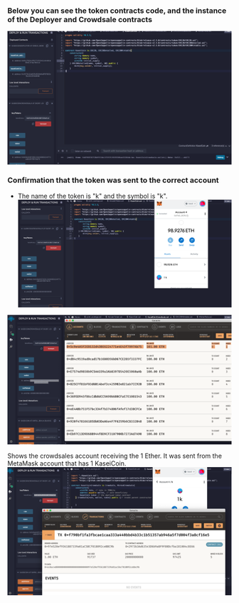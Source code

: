 ### Below you can see the token contracts code, and the instance of the Deployer and Crowdsale contracts

![text](Img1.png)


### Confirmation that the token was sent to the correct account
- The name of the token is "k" and the symbol is "k". 
![text](Img2.png)


![text](Img3.png)


Shows the crowdsales account receiving the 1 Ether. It was sent from the MetaMask account that has 1 KaseiCoin.
![text](Img4.png)

